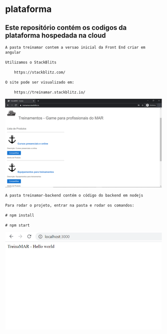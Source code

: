# plataforma

## Este repositório contém os codigos da plataforma hospedada na cloud

	A pasta treinamar contem a versao inicial da Front End criar em angular

	Utilizamos o StackBlits
		
		https://stackblitz.com/

	O site pode ser visualizado em:

		https://treinamar.stackblitz.io/

![picture](tela-treinamar.PNG)


	A pasta treinamar-backend contém o código do backend em nodejs

	Para rodar o projeto, entrar na pasta e rodar os comandos:

	# npm install
	
	# npm start


![picture](tela-treinamar-backend.PNG)

